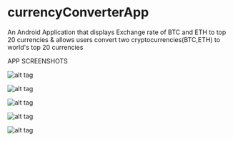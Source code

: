 # currencyConverterApp
An Android Application that displays Exchange rate of BTC and ETH to top 20 currencies & allows users convert two cryptocurrencies(BTC,ETH) to world's top 20 currencies

APP SCREENSHOTS

![alt tag](https://github.com/rafmme/currencyConverterApp/blob/master/Screenshot_2017-12-04-11-09-53.png "App Screenshot 1")

![alt tag](https://github.com/rafmme/currencyConverterApp/blob/master/Screenshot_2017-12-06-15-41-37.png "App Screenshot 2")

![alt tag](https://github.com/rafmme/currencyConverterApp/blob/master/Screenshot_2017-12-06-15-41-56.png "App Screenshot 3")

![alt tag](https://github.com/rafmme/currencyConverterApp/blob/master/Screenshot_2017-12-06-15-42-28.png "App Screenshot 4")

![alt tag](https://github.com/rafmme/currencyConverterApp/blob/master/Screenshot_2017-12-06-15-42-53.png "App Screenshot 5")
